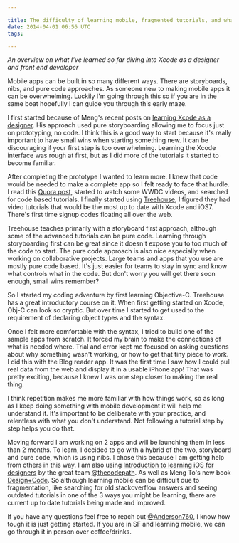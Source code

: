 ```yaml
---

title: The difficulty of learning mobile, fragmented tutorials, and what's working out so far
date: 2014-04-01 06:56 UTC
tags: 

---
```


_An overview on what I've learned so far diving into Xcode as a designer and front end developer_

Mobile apps can be built in so many different ways. There are storyboards, nibs, and pure code approaches. As someone new to making mobile apps it can be overwhelming. Luckily I'm going through this so if you are in the same boat hopefully I can guide you through this early maze.

I first started because of Meng's recent posts on [learning Xcode as a designer](https://medium.com/design-ux/62b643a3a0f7). His approach used pure storyboarding allowing me to focus just on prototyping, no code. I think this is a good way to start because it's really important to have small wins when starting something new. It can be discouraging if your first step is too overwhelming. Learning the Xcode interface was rough at first, but as I did more of the tutorials it started to become familiar.

After completing the prototype I wanted to learn more. I knew that code would be needed to make a complete app so I felt ready to face that hurdle. I read this [Quora post](http://www.quora.com/iPhone-Applications/Im-diving-into-Objective-C-XCode-to-hack-together-my-first-app-before-the-New-Year-9-full-days-Designer-no-experience-in-C-Only-web-Its-to-get-small-victories-to-lead-into-heavier-development-in-2014-What-are-things-to-focus-on-80-20-principle-etc-What-are-things-to-avoid), started to watch some WWDC videos, and searched for code based tutorials. I finally started using [Treehouse](http://www.teamtreehouse.com/), I figured they had video tutorials that would be the most up to date with Xcode and iOS7. There's first time signup codes floating all over the web.

Treehouse teaches primarily with a storyboard first approach, although some of the advanced tutorials can be pure code. Learning through storyboarding first can be great since it doesn't expose you to too much of the code to start. The pure code approach is also nice especially when working on collaborative projects. Large teams and apps that you use are mostly pure code based. It's just easier for teams to stay in sync and know what controls what in the code. But don't worry you will get there soon enough, small wins remember?

So I started my coding adventure by first learning Objective-C. Treehouse has a great introductory course on it. When first getting started on Xcode, Obj-C can look so cryptic. But over time I started to get used to the requirement of declaring object types and the syntax.

Once I felt more comfortable with the syntax, I tried to build one of the sample apps from scratch. It forced my brain to make the connections of what is needed where. Trial and error kept me focused on asking questions about why something wasn't working, or how to get that tiny piece to work. I did this with the Blog reader app. It was the first time I saw how I could pull real data from the web and display it in a usable iPhone app! That was pretty exciting, because I knew I was one step closer to making the real thing.

I think repetition makes me more familiar with how things work, so as long as I keep doing something with mobile development it will help me understand it. It's important to be deliberate with your practice, and relentless with what you don't understand. Not following a tutorial step by step helps you do that.

Moving forward I am working on 2 apps and will be launching them in less than 2 months. To learn, I decided to go with a hybrid of the two, storyboard and pure code, which is using nibs. I chose this because I am getting help from others in this way. I am also using [Introduction to learning iOS for designers](http://guides.thecodepath.com/ios/Introduction-to-iOS-for-Designers) by the great team [@thecodepath](http://www.twitter.com/@thecodepath). As well as Meng To's new book [Design+Code](http://designcode.io/). So although learning mobile can be difficult due to fragmentation, like searching for old stackoverflow answers and seeing outdated tutorials in one of the 3 ways you might be learning, there are current up to date tutorials being made and improved.

If you have any questions feel free to reach out [@Anderson760](http://www.twitter.com/@anderson760), I know how tough it is just getting started. If you are in SF and learning mobile, we can go through it in person over coffee/drinks.
